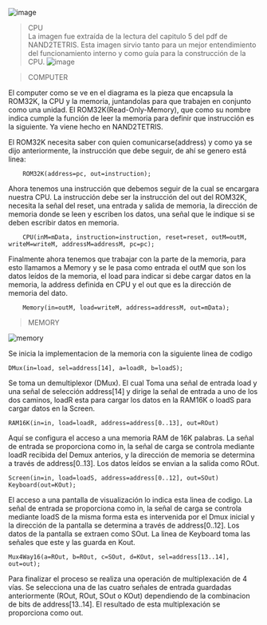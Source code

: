 ![image](https://github.com/AndresFelipeMunozAguilar/Group_S13T3_Repository/assets/104959341/fc8794e5-980a-4d2d-b07d-0fbd5f382bb0)
>CPU<br>
La imagen fue extraída de la lectura del capitulo 5 del pdf de NAND2TETRIS. Esta imagen sirvio tanto para un mejor entendimiento del funcionamiento interno y como guía para la construcción de la CPU. 
![image](https://github.com/AndresFelipeMunozAguilar/Group_S13T3_Repository/assets/104959341/26e944b7-0b6e-44fb-bdab-e737d9ea6aec)

>COMPUTER<br>

El computer como se ve en el diagrama es la pieza que encapsula la ROM32K, la CPU y la memoria, juntandolas para que trabajen en conjunto como una unidad.
El ROM32K(Read-Only-Memory), que como su nombre indica cumple la función de leer la memoria para definir que instrucción es la siguiente. Ya viene hecho en NAND2TETRIS.
 
El ROM32K necesita saber con quien comunicarse(address) y como ya se dijo anteriormente, la instrucción que debe seguir, de ahí se genero está linea:

```
    ROM32K(address=pc, out=instruction);
```
Ahora tenemos una instrucción que debemos seguir de la cual se encargara nuestra CPU.
La instrucción debe ser la instrucción del out del ROM32K, necesita la señal del reset, una entrada y salida de memoria, la dirección de memoria donde se leen y escriben los datos, una señal que le indique si se deben escribir datos en memoria.

```
    CPU(inM=mData, instruction=instruction, reset=reset, outM=outM, writeM=writeM, addressM=addressM, pc=pc);
```

Finalmente ahora tenemos que trabajar con la parte de la memoria, para esto llamamos a Memory y se le pasa como entrada el outM que son los datos leídos de la memoria, el load  para indicar si debe cargar datos en la memoria, la address definida en CPU y el out que es la dirección de memoria del dato.

```
    Memory(in=outM, load=writeM, address=addressM, out=mData);

```
> MEMORY<br>

![memory](https://github.com/AndresFelipeMunozAguilar/Group_S13T3_Repository/assets/98712631/501a4a9c-bc0c-4d04-a1eb-99279b95749e)

Se inicia la implementacion de la memoria con la siguiente linea de codigo

```
DMux(in=load, sel=address[14], a=loadR, b=loadS);
```

Se toma un demultiplexor (DMux). El cual Toma una señal de entrada load y una señal de selección address[14] y dirige la señal de entrada a uno de los dos caminos, loadR esta para cargar los datos en la RAM16K o loadS para cargar datos en la Screen.

```
RAM16K(in=in, load=loadR, address=address[0..13], out=ROut)
```

Aquí se configura el acceso a una memoria RAM de 16K palabras. La señal de entrada se proporciona como in, la señal de carga se controla mediante loadR recibida del Demux anterios, y la dirección de memoria se determina a través de address[0..13]. Los datos leídos se envian a la salida como ROut.

```
Screen(in=in, load=loadS, address=address[0..12], out=SOut)
Keyboard(out=KOut);
```

El acceso a una pantalla de visualización lo indica esta linea de codigo. 
La señal de entrada se proporciona como in, la señal de carga se controla mediante loadS de la misma forma esta es intervenida por el Dmux inicial
y la dirección de la pantalla se determina a través de address[0..12]. Los datos de la pantalla se extraen como SOut. La linea de Keyboard toma las señales que este y las guarda en Kout.

```
Mux4Way16(a=ROut, b=ROut, c=SOut, d=KOut, sel=address[13..14], out=out);
```

Para finalizar el proceso se realiza una operación de multiplexación de 4 vías. Se selecciona una de las cuatro señales de entrada guardadas anteriormente
(ROut, ROut, SOut o KOut) dependiendo de la combinacion de bits de address[13..14]. El resultado de esta multiplexación se proporciona como out.

